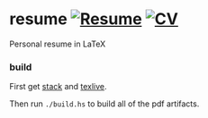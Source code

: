 # resume [![Resume](https://img.shields.io/badge/resume-pdf-brightgreen.svg)](https://raw.githubusercontent.com/samtay/resume/master/artifacts/awesome-cv.pdf) [![CV](https://img.shields.io/badge/cv-pdf-blue.svg)](https://raw.githubusercontent.com/samtay/resume/master/artifacts/kjh-cv.pdf)

Personal resume in LaTeX

### build

First get [stack](https://docs.haskellstack.org/en/stable/README/#how-to-install)
and [texlive](http://www.tug.org/texlive/).

Then run `./build.hs` to build all of the pdf artifacts.
